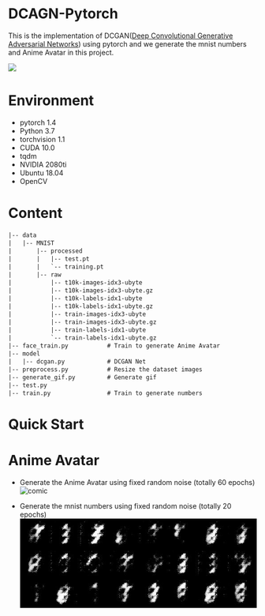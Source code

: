 # DCAGN-Pytorch
This is the implementation of DCGAN([Deep Convolutional Generative Adversarial Networks](https://arxiv.org/pdf/1511.06434.pdf)) using pytorch and we generate the mnist numbers and Anime Avatar in this project.  

![](https://img04.sogoucdn.com/app/a/100520146/f4f292315764a940a3d143164b8afaec)

# Environment
- pytorch 1.4
- Python 3.7
- torchvision 1.1
- CUDA 10.0
- tqdm
- NVIDIA 2080ti
- Ubuntu 18.04
- OpenCV

# Content
```
|-- data
|   |-- MNIST
|       |-- processed
|       |   |-- test.pt
|       |   `-- training.pt
|       |-- raw
|           |-- t10k-images-idx3-ubyte
|           |-- t10k-images-idx3-ubyte.gz
|           |-- t10k-labels-idx1-ubyte
|           |-- t10k-labels-idx1-ubyte.gz
|           |-- train-images-idx3-ubyte
|           |-- train-images-idx3-ubyte.gz
|           |-- train-labels-idx1-ubyte
|           `-- train-labels-idx1-ubyte.gz
|-- face_train.py           # Train to generate Anime Avatar
|-- model                 
|   |-- dcgan.py            # DCGAN Net
|-- preprocess.py           # Resize the dataset images
|-- generate_gif.py         # Generate gif
|-- test.py
|-- train.py                # Train to generate numbers
```

# Quick Start

# Anime Avatar
- Generate the Anime Avatar using fixed random noise (totally 60 epochs)  
  ![comic](https://github.com/FanDady/DCGAN-Pytorch/blob/master/result/comic.gif)

- Generate the mnist numbers using fixed random noise (totally 20 epochs)  
  ![comic](https://github.com/FanDady/DCGAN-Pytorch/blob/master/result/mnist.gif)
